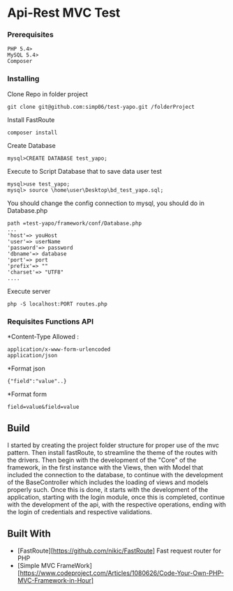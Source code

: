# Api-Rest MVC Test

### Prerequisites

```
PHP 5.4>
MySQL 5.4>
Composer
```

### Installing

Clone Repo in folder project
```
git clone git@github.com:simp06/test-yapo.git /folderProject
```
Install FastRoute
```
composer install
```
Create  Database 
```
mysql>CREATE DATABASE test_yapo;
```

Execute to Script Database that to save data user test
```
mysql>use test_yapo;
mysql> source \home\user\Desktop\bd_test_yapo.sql;
```
You should change the config connection to mysql, you should do in Database.php
```
path =test-yapo/framework/conf/Database.php
...
'host'=> youHost
'user'=> userName
'password'=> password
'dbname'=> database	
'port'=> port
'prefix'=> ""	
'charset'=> "UTF8"
....
```
Execute server 
```
php -S localhost:PORT routes.php
```
### Requisites Functions API
*Content-Type Allowed : 
```
application/x-www-form-urlencoded
application/json
```
*Format json 
```
{"field":"value"..}
```
*Format form 
```
field=value&field=value
```
## Build 
I started by creating the project folder structure for proper use of the mvc pattern. Then install fastRoute, to streamline the theme of the routes with the drivers. Then begin with the development of the "Core" of the framework, in the first instance with the Views, then with Model that included the connection to the database, to continue with the development of the BaseController which includes the loading of views and models properly such. Once this is done, it starts with the development of the application, starting with the login module, once this is completed, continue with the development of the api, with the respective operations, ending with the login of credentials and respective validations.

## Built With
* [FastRoute][https://github.com/nikic/FastRoute] Fast request router for PHP
* [Simple MVC FrameWork][https://www.codeproject.com/Articles/1080626/Code-Your-Own-PHP-MVC-Framework-in-Hour]
